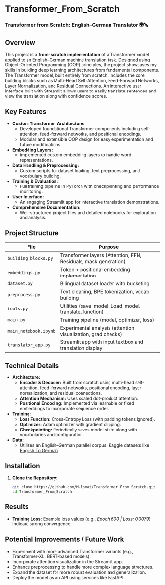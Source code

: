 # Transformer_From_Scratch
### Transformer from Scratch: English–German Translator 🌍🔤

## Overview
This project is a **from-scratch implementation** of a Transformer model applied to an English–German machine translation task. Designed using Object-Oriented Programming (OOP) principles, the project showcases my skills in building deep learning architectures from fundamental components. The Transformer model, built entirely from scratch, includes the core building blocks such as Multi-Head Self-Attention, Feed-Forward Networks, Layer Normalization, and Residual Connections. An interactive user interface built with Streamlit allows users to easily translate sentences and view the translation along with confidence scores.

## Key Features
- **Custom Transformer Architecture:**  
  - Developed foundational Transformer components including self-attention, feed-forward networks, and positional encodings.
  - Modular and extensible OOP design for easy experimentation and future modifications.
- **Embedding Layers:**  
  - Implemented custom embedding layers to handle word representations.
- **Data Handling & Preprocessing:**  
  - Custom scripts for dataset loading, text preprocessing, and vocabulary building.
- **Training & Evaluation:**  
  - Full training pipeline in PyTorch with checkpointing and performance monitoring.
- **User Interface:**  
  - An engaging Streamlit app for interactive translation demonstrations.
- **Comprehensive Documentation:**  
  - Well-structured project files and detailed notebooks for exploration and analysis.

## Project Structure
| File                   | Purpose                                                                 |
|------------------------|-------------------------------------------------------------------------|
| `building_blocks.py`   | Transformer layers (Attention, FFN, Residuals, mask generation)                        |
| `embeddings.py`        | Token + positional embedding implementation                            |
| `dataset.py`           | Bilingual dataset loader with bucketing                                 |
| `preprocess.py`        | Text cleaning, BPE tokenization, vocab building                        |
| `tools.py`             | Utilities (save_model, Load_model, translate_function)                               |
| `main.py`              | Training pipeline (model, optimizer, loss)                             |
| `main_notebook.ipynb`  | Experimental analysis (attention visualization, grad checks)           |
| `translator_app.py`    | Streamlit app with input textbox and translation display               |

## Technical Details
- **Architecture:**  
  - **Encoder & Decoder:** Built from scratch using multi-head self-attention, feed-forward networks, positional encoding, layer normalization, and residual connections.
  - **Attention Mechanism:** Uses scaled dot-product attention.
  - **Positional Encoding:** Implemented via learnable or fixed embeddings to incorporate sequence order.
- **Training:**  
  - **Loss Function:** Cross-Entropy Loss (with padding tokens ignored).
  - **Optimizer:** Adam optimizer with gradient clipping.
  - **Checkpointing:** Periodically saves model state along with vocabularies and configuration.
- **Data:**  
  - Utilizes an English–German parallel corpus. Kaggle datasets like [English To German]([https://tatoeba.org/](https://www.kaggle.com/datasets/kaushal2896/english-to-german))
  
## Installation

1. **Clone the Repository:**
   ```bash
   git clone https://github.com/M-Esmat/Transformer_From_Scratch.git
   cd Transformer_From_Scratch

## Results
- **Training Loss:** Example loss values (e.g., *Epoch 600 | Loss: 0.0079*) indicate strong convergence.


## Potential Improvements / Future Work
- Experiment with more advanced Transformer variants (e.g., Transformer-XL, BERT-based models).
- Incorporate attention visualization in the Streamlit app.
- Enhance preprocessing to handle more complex language structures.
- Expand the dataset for more robust evaluation and generalization.
- Deploy the model as an API using services like FastAPI.

